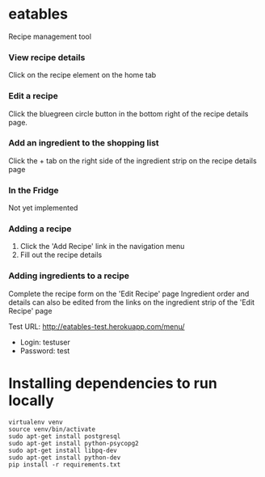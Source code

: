 # eatables

Recipe management tool

### View recipe details
Click on the recipe element on the home tab

### Edit a recipe
Click the bluegreen circle button in the bottom right of the recipe details page.

### Add an ingredient to the shopping list
Click the + tab on the right side of the ingredient strip on the recipe details page

### In the Fridge
Not yet implemented

### Adding a recipe
1. Click the 'Add Recipe' link in the navigation menu
2. Fill out the recipe details

### Adding ingredients to a recipe
Complete the recipe form on the 'Edit Recipe' page
Ingredient order and details can also be edited from the links on the ingredient strip of the 'Edit Recipe' page


Test URL:
http://eatables-test.herokuapp.com/menu/

- Login: testuser
- Password: test

# Installing dependencies to run locally
```
virtualenv venv
source venv/bin/activate
sudo apt-get install postgresql
sudo apt-get install python-psycopg2
sudo apt-get install libpq-dev
sudo apt-get install python-dev
pip install -r requirements.txt
```
